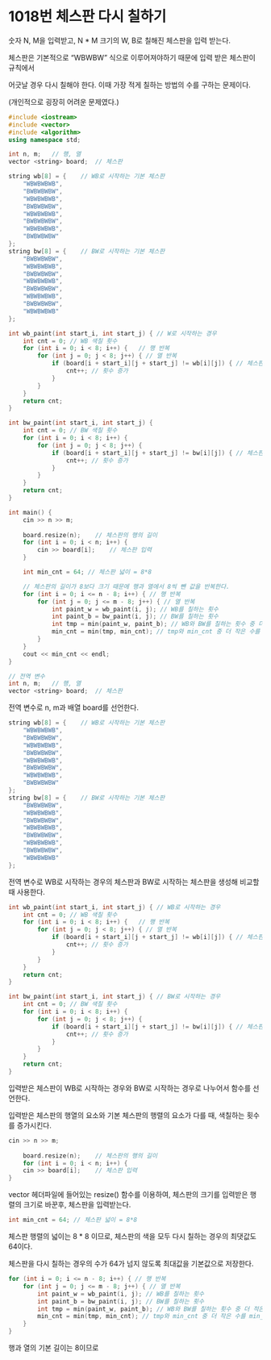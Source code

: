 # 1018번 체스판 다시 칠하기

숫자 N, M을 입력받고, N * M 크기의 W, B로 칠해진 체스판을 입력 받는다.

체스판은 기본적으로 “WBWBW” 식으로 이루어져야하기 때문에 입력 받은 체스판이 규칙에서

어긋날 경우 다시 칠해야 한다. 이때 가장 적게 칠하는 방법의 수를 구하는 문제이다.

(개인적으로 굉장히 어려운 문제였다.)

```cpp
#include <iostream>
#include <vector>
#include <algorithm>
using namespace std;

int n, m;	// 행, 열
vector <string> board;	// 체스판

string wb[8] = {	// WB로 시작하는 기본 체스판
	"WBWBWBWB",
	"BWBWBWBW",
	"WBWBWBWB",
	"BWBWBWBW",
	"WBWBWBWB",
	"BWBWBWBW",
	"WBWBWBWB",
	"BWBWBWBW"
};
string bw[8] = {	// BW로 시작하는 기본 체스판
	"BWBWBWBW",
	"WBWBWBWB",
	"BWBWBWBW",
	"WBWBWBWB",
	"BWBWBWBW",
	"WBWBWBWB",
	"BWBWBWBW",
	"WBWBWBWB"
};

int wb_paint(int start_i, int start_j) { // W로 시작하는 경우
	int cnt = 0; // WB 색칠 횟수
	for (int i = 0; i < 8; i++) {	// 행 반복
		for (int j = 0; j < 8; j++) { // 열 반복
			if (board[i + start_i][j + start_j] != wb[i][j]) { // 체스판의 i행과 j열이 wb 배열의 i행, j열과 다를 때
				cnt++; // 횟수 증가
			}
		}
	}
	return cnt;
}

int bw_paint(int start_i, int start_j) {
	int cnt = 0; // BW 색칠 횟수
	for (int i = 0; i < 8; i++) {
		for (int j = 0; j < 8; j++) {
			if (board[i + start_i][j + start_j] != bw[i][j]) { // 체스판의 i행과 j열이 bw 배열의 i행, j열과 다를 때
				cnt++; // 횟수 증가
			}
		}
	}
	return cnt;
}

int main() {
	cin >> n >> m;
	
	board.resize(n);	// 체스판의 행의 길이
	for (int i = 0; i < n; i++) {
		cin >> board[i];	// 체스판 입력
	}

	int min_cnt = 64; // 체스판 넓이 = 8*8

	// 체스판의 길이가 8보다 크기 때문에 행과 열에서 8씩 뺀 값을 반복한다.
	for (int i = 0; i <= n - 8; i++) { // 행 반복
		for (int j = 0; j <= m - 8; j++) { // 열 반복
			int paint_w = wb_paint(i, j); // WB를 칠하는 횟수
			int paint_b = bw_paint(i, j); // BW를 칠하는 횟수
			int tmp = min(paint_w, paint_b); // WB와 BW를 칠하는 횟수 중 더 적은 수를 tmp에 저장
			min_cnt = min(tmp, min_cnt); // tmp와 min_cnt 중 더 작은 수를 min_cnt에 저장
		}
	}
	cout << min_cnt << endl;
}
```

```cpp
// 전역 변수
int n, m;	// 행, 열
vector <string> board;	// 체스판
```

전역 변수로 n, m과 배열 board를 선언한다.

```cpp
string wb[8] = {	// WB로 시작하는 기본 체스판
	"WBWBWBWB",
	"BWBWBWBW",
	"WBWBWBWB",
	"BWBWBWBW",
	"WBWBWBWB",
	"BWBWBWBW",
	"WBWBWBWB",
	"BWBWBWBW"
};
string bw[8] = {	// BW로 시작하는 기본 체스판
	"BWBWBWBW",
	"WBWBWBWB",
	"BWBWBWBW",
	"WBWBWBWB",
	"BWBWBWBW",
	"WBWBWBWB",
	"BWBWBWBW",
	"WBWBWBWB"
};
```

전역 변수로 WB로 시작하는 경우의 체스판과 BW로 시작하는 체스판을 생성해 비교할 때 사용한다.

```cpp
int wb_paint(int start_i, int start_j) { // WB로 시작하는 경우
	int cnt = 0; // WB 색칠 횟수
	for (int i = 0; i < 8; i++) {	// 행 반복
		for (int j = 0; j < 8; j++) { // 열 반복
			if (board[i + start_i][j + start_j] != wb[i][j]) { // 체스판의 i행과 j열이 wb 배열의 i행, j열과 다를 때
				cnt++; // 횟수 증가
			}
		}
	}
	return cnt;
}

int bw_paint(int start_i, int start_j) { // BW로 시작하는 경우
	int cnt = 0; // BW 색칠 횟수
	for (int i = 0; i < 8; i++) {
		for (int j = 0; j < 8; j++) {
			if (board[i + start_i][j + start_j] != bw[i][j]) { // 체스판의 i행과 j열이 bw 배열의 i행, j열과 다를 때
				cnt++; // 횟수 증가
			}
		}
	}
	return cnt;
}
```

입력받은 체스판이 WB로 시작하는 경우와 BW로 시작하는 경우로 나누어서 함수를 선언한다.

입력받은 체스판의 행열의 요소와 기본 체스판의 행렬의 요소가 다를 때, 색칠하는 횟수를 증가시킨다.

```cpp
cin >> n >> m;
	
	board.resize(n);	// 체스판의 행의 길이
	for (int i = 0; i < n; i++) {
	cin >> board[i];	// 체스판 입력
}
```

vector 헤더파일에 들어있는 resize() 함수를 이용하여, 체스판의 크기를 입력받은 행렬의 크기로 바꾼후, 체스판을 입력받는다.

```cpp
int min_cnt = 64; // 체스판 넓이 = 8*8
```

체스판 행렬의 넓이는 8 * 8 이므로, 체스판의 색을 모두 다시 칠하는 경우의 최댓값도 64이다.

체스판을 다시 칠하는 경우의 수가 64가 넘지 않도록 최대값을 기본값으로 저장한다.

```cpp
for (int i = 0; i <= n - 8; i++) { // 행 반복
	for (int j = 0; j <= m - 8; j++) { // 열 반복
		int paint_w = wb_paint(i, j); // WB를 칠하는 횟수
		int paint_b = bw_paint(i, j); // BW를 칠하는 횟수
		int tmp = min(paint_w, paint_b); // WB와 BW를 칠하는 횟수 중 더 적은 수를 tmp에 저장
		min_cnt = min(tmp, min_cnt); // tmp와 min_cnt 중 더 작은 수를 min_cnt에 저장
	}
}
```

행과 열의 기본 길이는 8이므로